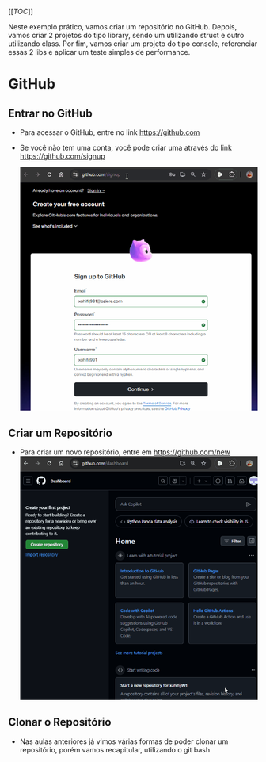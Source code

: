 [[_TOC_]]

Neste exemplo prático, vamos criar um repositório no GitHub. Depois, vamos criar 2 projetos do tipo library, sendo um utilizando struct e outro utilizando class. Por fim, vamos criar um projeto do tipo console, referenciar essas 2 libs e aplicar um teste simples de performance.

# GitHub

## Entrar no GitHub

- Para acessar o GitHub, entre no link https://github.com
- Se você não tem uma conta, você pode criar uma através do link https://github.com/signup

  ![animacao.gif](/.attachments/animacao-0bc9f4eb-abf3-4d2c-af39-321def9cdfce.gif)

## Criar um Repositório

- Para criar um novo repositório, entre em https://github.com/new
  ![animacao.gif](/.attachments/animacao-bfba3c71-5c70-4841-8b5b-1b61e7b29c32.gif)

## Clonar o Repositório

- Nas aulas anteriores já vimos várias formas de poder clonar um repositório, porém vamos recapitular, utilizando o git bash
  